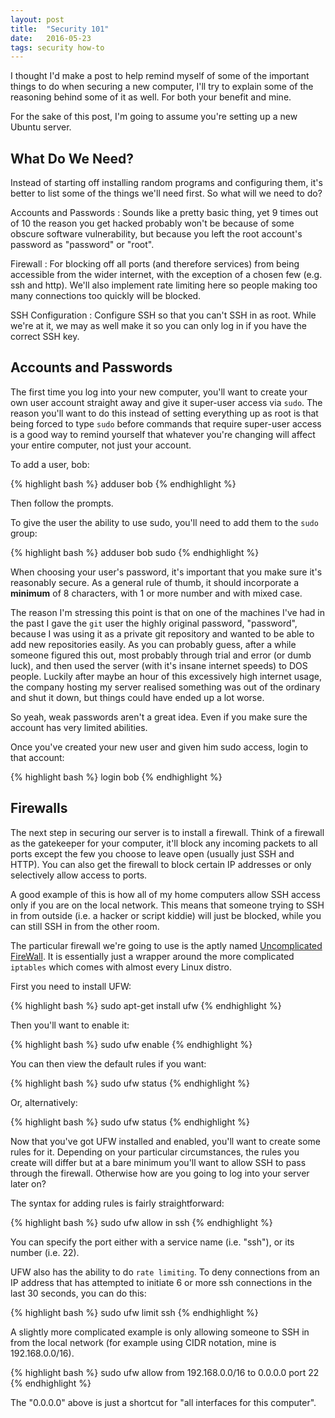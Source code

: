 ```yaml
---
layout: post
title:  "Security 101"
date:   2016-05-23 
tags: security how-to
---
```


I thought I'd make a post to help remind myself of some of the important things
to do when securing a new computer, I'll try to explain some of the reasoning
behind some of it as well. For both your benefit and mine.

For the sake of this post, I'm going to assume you're setting up a new Ubuntu
server.

What Do We Need?
----------------

Instead of starting off installing random programs and configuring them, it's
better to list some of the things we'll need first. So what will we need to do?

Accounts and Passwords
:    Sounds like a pretty basic thing, yet 9 times out of 10 the reason you get
     hacked probably won't be because of some obscure software vulnerability,
     but because you left the root account's password as "password" or "root".

Firewall
:    For blocking off all ports (and therefore services) from being accessible
     from the wider internet, with the exception of a chosen few (e.g. ssh and
     http). We'll also implement rate limiting here so people making too many
     connections too quickly will be blocked.

SSH Configuration
:   Configure SSH so that you can't SSH in as root. While we're at it, we may
    as well make it so you can only log in if you have the correct SSH key.


Accounts and Passwords
----------------------

The first time you log into your new computer, you'll want to create your own
user account straight away and give it super-user access via `sudo`. The reason
you'll want to do this instead of setting everything up as root is that being
forced to type `sudo` before commands that require super-user access is a
good way to remind yourself that whatever you're changing will affect your
entire computer, not just your account.

To add a user, bob:

{% highlight bash %}
adduser bob
{% endhighlight %}

Then follow the prompts.

To give the user the ability to use sudo, you'll need to add them to the `sudo`
group:

{% highlight bash %}
adduser bob sudo
{% endhighlight %}

When choosing your user's password, it's important that you make sure it's
reasonably secure. As a general rule of thumb, it should incorporate a
**minimum** of 8 characters, with 1 or more number and with mixed case.

The reason I'm stressing this point is that on one of the machines I've had in
the past I gave the `git` user the highly original password, "password",
because I was using it as a private git repository and wanted to be able to add
new repositories easily. As you can probably guess, after a while someone
figured this out, most probably through trial and error (or dumb luck), and
then used the server (with it's insane internet speeds) to DOS people. Luckily
after maybe an hour of this excessively high internet usage, the company
hosting my server realised something was out of the ordinary and shut it down,
but things could have ended up a lot worse.

So yeah, weak passwords aren't a great idea. Even if you make sure the account
has very limited abilities.

Once you've created your new user and given him sudo access, login to that
account:

{% highlight bash %}
login bob
{% endhighlight %}


Firewalls
---------

The next step in securing our server is to install a firewall. Think of a
firewall as the gatekeeper for your computer, it'll block any incoming packets
to all ports except the few you choose to leave open (usually just SSH and
HTTP). You can also get the firewall to block certain IP addresses or only
selectively allow access to ports.

A good example of this is how all of my home computers allow SSH access only if
you are on the local network. This means that someone trying to SSH in from
outside (i.e. a hacker or script kiddie) will just be blocked, while you can
still SSH in from the other room.

The particular firewall we're going to use is the aptly named [Uncomplicated
FireWall][ufw]. It is essentially just a wrapper around the more complicated
`iptables` which comes with almost every Linux distro.

First you need to install UFW:

{% highlight bash %}
sudo apt-get install ufw
{% endhighlight %}

Then you'll want to enable it:

{% highlight bash %}
sudo ufw enable
{% endhighlight %}

You can then view the default rules if you want:

{% highlight bash %}
sudo ufw status
{% endhighlight %}

Or, alternatively:

{% highlight bash %}
sudo ufw status
{% endhighlight %}

Now that you've got UFW installed and enabled, you'll want to create some rules
for it. Depending on your particular circumstances, the rules you create will
differ but at a bare minimum you'll want to allow SSH to pass through the
firewall. Otherwise how are you going to log into your server later on?

The syntax for adding rules is fairly straightforward:

{% highlight bash %}
sudo ufw allow in ssh
{% endhighlight %}

You can specify the port either with a service name (i.e. "ssh"), or its 
number (i.e. 22).

UFW also has the ability to do `rate limiting`. To deny connections from an 
IP address that has attempted to initiate 6 or more ssh connections in the last 
30 seconds, you can do this:

{% highlight bash %}
sudo ufw limit ssh
{% endhighlight %}

A slightly more complicated example is only allowing someone to SSH in from the
local network (for example using CIDR notation, mine is 192.168.0.0/16).

{% highlight bash %}
sudo ufw allow from 192.168.0.0/16 to 0.0.0.0 port 22
{% endhighlight %}

The "0.0.0.0" above is just a shortcut for "all interfaces for this
computer".


[ufw]: https://wiki.archlinux.org/index.php/Uncomplicated_Firewall
